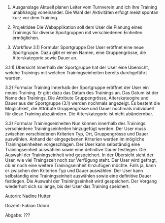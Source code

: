 1) Ausganslage
Aktuell planen Leiter vom Turnverein und ich ihre Training unabhängig voneinander.
Die Wahl der Aktivitäten erfolgt meist spontan kurz vor dem Training. 

2) Projektidee
Die Webapplikation soll dem User die Planung eines Trainings für diverse Sportgruppen mit verschiedenen Einheiten ermöglichen.

3) Workflow
3.1) Formular Sportgruppe
Der User eröffnet eine neue Sportgruppe. Dazu gibt er einen Namen, eine Gruppengrösse, die Alterskategorie sowie Dauer an.

3.1.1) Übersicht
Innerhalb der Sportgruppe hat der User eine Übersicht, welche Trainings mit welchen Trainingseinheiten bereits durchgeführt wurden.

3.2) Formular Training
Innerhalb der Sportgruppe eröffnet der User ein neues Training. 
Er gibt dazu das Datum des Trainings an. 
Das Datum ist der Name des Trainings. 
Die Attribute Gruppengrösse, Alterskateogire und Dauer aus der Sportgruppe (3.1) werden nochmals angezeigt.
Es besteht die Möglichkeit, die Attribute Gruppengrösse und Dauer nochmals individuell für diese Training abzuändern.
Die Alterskategorie ist nicht abändernbar.

3.3) Formular Trainingseinheiten
Nun können innerhalb des Trainings verschiedene Trainingseinheiten hinzugefügt werden.
Der User muss zwischen verschiedenen Kriterien Typ, Ort, Gruppengrösse und Dauer auswählen.
Anhand der eingegebenen Kriterien werden im mögliche Trainingseinheiten vorgeschlagen.
Der User kann selbständig eine Trainingseinheit auswählen sowie eine definitive Dauer festlegen.
Die Auswahl der Trainingseinheit wird gespeichert.
In der Übersicht sieht der User, wie viel Traingszeit noch zur Verfügung steht.
Der User wird gefragt, ob er noch eine weitere Trainingseinheit hinzufügen möchte.
Falls ja, kann er zwischen den Kriterien Typ und Dauer auswählen.
Der User kann selbständig eine Trainingseinheit auswählen sowie eine definitive Dauer festlegen.
Die Auswahl der Trainingseinheit wird gespeichert.
Der Vorgang wiederholt sich so lange, bis der User das Training speichert.


Autorin:
Nadine Hutter

Dozent:
Fabian Odoni

Abgabe:
???